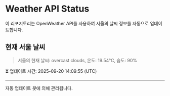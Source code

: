 
# Weather API Status

이 리포지토리는 OpenWeather API를 사용하여 서울의 날씨 정보를 자동으로 업데이트합니다.

## 현재 서울 날씨
> 서울의 현재 날씨: overcast clouds, 온도: 19.54°C, 습도: 90%

⏳ 업데이트 시간: 2025-09-20 14:09:55 (UTC)

---
자동 업데이트 봇에 의해 관리됩니다.
